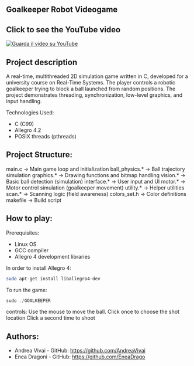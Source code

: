 ## Goalkeeper Robot Videogame

## Click to see the YouTube video
[![Guarda il video su YouTube](https://youtu.be/_nw5O4I1UUU/0.jpg)](https://youtu.be/_nw5O4I1UUU)


## Project description

A real-time, multithreaded 2D simulation game written in C, developed for a university course on Real-Time Systems.
The player controls a robotic goalkeeper trying to block a ball launched from random positions.
The project demonstrates threading, synchronization, low-level graphics, and input handling.

Technologies Used:
 - C (C99)
 - Allegro 4.2
 - POSIX threads (pthreads)

## Project Structure:
 main.c           -> Main game loop and initialization
 ball_physics.*   -> Ball trajectory simulation
 graphics.*       -> Drawing functions and bitmap handling
 vision.*         -> Basic ball detection (simulation)
 interface.*      -> User input and UI
 motor.*          -> Motor control simulation (goalkeeper movement)
 utility.*        -> Helper utilities
 scan.*           -> Scanning logic (field awareness)
 colors_set.h     -> Color definitions
 makefile         -> Build script

## How to play:

 Prerequisites:
 - Linux OS
 - GCC compiler
 - Allegro 4 development libraries

In order to install Allegro 4:
```bash
sudo apt-get install liballegro4-dev
```

To run the game:
```C
sudo ./GOALKEEPER
```

controls:
Use the mouse to move the ball.
Click once to choose the shot location
Click a second time to shoot

## Authors:
 - Andrea Vivai - GitHub: https://github.com/AndreaVivai
 - Enea Dragoni - GitHub: https://github.com/EneaDrago

